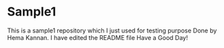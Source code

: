 # Sample1
This is a sample1 repository which I just used for testing purpose
Done by Hema Kannan.
I have edited the README file
Have a Good Day!
